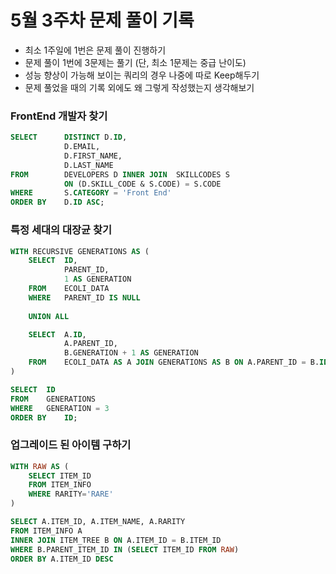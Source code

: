 # 5월 3주차 문제 풀이 기록

- 최소 1주일에 1번은 문제 풀이 진행하기
- 문제 풀이 1번에 3문제는 풀기 (단, 최소 1문제는 중급 난이도)
- 성능 향상이 가능해 보이는 쿼리의 경우 나중에 따로 Keep해두기
- 문제 풀었을 때의 기록 외에도 왜 그렇게 작성했는지 생각해보기

### FrontEnd 개발자 찾기

```sql
SELECT      DISTINCT D.ID,
            D.EMAIL,
            D.FIRST_NAME,
            D.LAST_NAME
FROM        DEVELOPERS D INNER JOIN  SKILLCODES S 
            ON (D.SKILL_CODE & S.CODE) = S.CODE
WHERE       S.CATEGORY = 'Front End'
ORDER BY    D.ID ASC;
```

### 특정 세대의 대장균 찾기

```sql
WITH RECURSIVE GENERATIONS AS (
    SELECT  ID,
            PARENT_ID,
            1 AS GENERATION
    FROM    ECOLI_DATA
    WHERE   PARENT_ID IS NULL
    
    UNION ALL

    SELECT  A.ID,
            A.PARENT_ID,
            B.GENERATION + 1 AS GENERATION
    FROM    ECOLI_DATA AS A JOIN GENERATIONS AS B ON A.PARENT_ID = B.ID
)

SELECT  ID
FROM    GENERATIONS
WHERE   GENERATION = 3
ORDER BY    ID;
```

### 업그레이드 된 아이템 구하기

```sql
WITH RAW AS (
    SELECT ITEM_ID
    FROM ITEM_INFO
    WHERE RARITY='RARE'
)

SELECT A.ITEM_ID, A.ITEM_NAME, A.RARITY
FROM ITEM_INFO A
INNER JOIN ITEM_TREE B ON A.ITEM_ID = B.ITEM_ID
WHERE B.PARENT_ITEM_ID IN (SELECT ITEM_ID FROM RAW)
ORDER BY A.ITEM_ID DESC
```